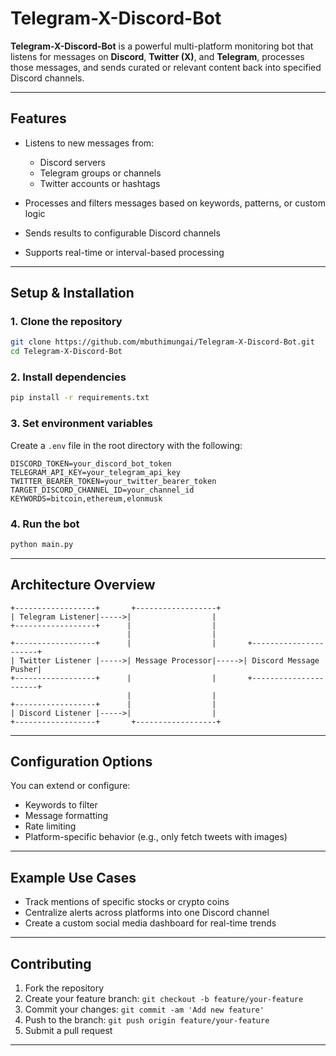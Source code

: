 # Telegram-X-Discord-Bot

**Telegram-X-Discord-Bot** is a powerful multi-platform monitoring bot that listens for messages on **Discord**, **Twitter (X)**, and **Telegram**, processes those messages, and sends curated or relevant content back into specified Discord channels.

---

## Features

- Listens to new messages from:

  - Discord servers
  - Telegram groups or channels
  - Twitter accounts or hashtags

- Processes and filters messages based on keywords, patterns, or custom logic
- Sends results to configurable Discord channels
- Supports real-time or interval-based processing

---

## Setup & Installation

### 1. Clone the repository

```bash
git clone https://github.com/mbuthimungai/Telegram-X-Discord-Bot.git
cd Telegram-X-Discord-Bot
```

### 2. Install dependencies

```bash
pip install -r requirements.txt
```

### 3. Set environment variables

Create a `.env` file in the root directory with the following:

```env
DISCORD_TOKEN=your_discord_bot_token
TELEGRAM_API_KEY=your_telegram_api_key
TWITTER_BEARER_TOKEN=your_twitter_bearer_token
TARGET_DISCORD_CHANNEL_ID=your_channel_id
KEYWORDS=bitcoin,ethereum,elonmusk
```

### 4. Run the bot

```bash
python main.py
```

---

## Architecture Overview

```text
+------------------+       +------------------+
| Telegram Listener|----->|                  |
+------------------+      |                  |
                          |                  |
+------------------+      |                  |       +----------------------+
| Twitter Listener |----->| Message Processor|----->| Discord Message Pusher|
+------------------+      |                  |       +----------------------+
                          |                  |
+------------------+      |                  |
| Discord Listener |----->|                  |
+------------------+       +------------------+
```

---

## Configuration Options

You can extend or configure:

- Keywords to filter
- Message formatting
- Rate limiting
- Platform-specific behavior (e.g., only fetch tweets with images)

---

## Example Use Cases

- Track mentions of specific stocks or crypto coins
- Centralize alerts across platforms into one Discord channel
- Create a custom social media dashboard for real-time trends

---

## Contributing

1. Fork the repository
2. Create your feature branch: `git checkout -b feature/your-feature`
3. Commit your changes: `git commit -am 'Add new feature'`
4. Push to the branch: `git push origin feature/your-feature`
5. Submit a pull request

---
